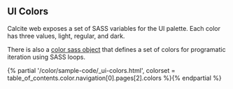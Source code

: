 ## UI Colors
Calcite web exposes a set of SASS variables for the UI palette. Each color has three values, light, regular, and dark.

There is also a [color sass object](/sass/#colors) that defines a set of colors for programatic iteration using SASS loops.

{% partial '/color/sample-code/_ui-colors.html', colorset = table_of_contents.color.navigation[0].pages[2].colors %}{% endpartial %}